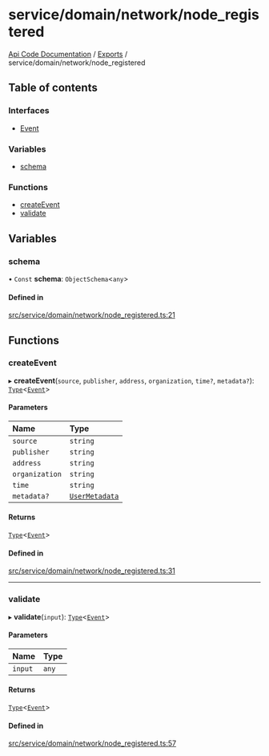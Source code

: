 # service/domain/network/node\_registered
 
[Api Code Documentation](../README.md) / [Exports](../modules.md) / service/domain/network/node\_registered

## Table of contents

### Interfaces

- [Event](../interfaces/service_domain_network_node_registered.Event.md)

### Variables

- [schema](service_domain_network_node_registered.md#schema)

### Functions

- [createEvent](service_domain_network_node_registered.md#createevent)
- [validate](service_domain_network_node_registered.md#validate)

## Variables

### schema

• `Const` **schema**: `ObjectSchema`<`any`\>

#### Defined in

[src/service/domain/network/node_registered.ts:21](https://github.com/openkfw/TruBudget/blob/a06c11b/api/src/service/domain/network/node_registered.ts#L21)

## Functions

### createEvent

▸ **createEvent**(`source`, `publisher`, `address`, `organization`, `time?`, `metadata?`): [`Type`](result.md#type)<[`Event`](../interfaces/service_domain_network_node_registered.Event.md)\>

#### Parameters

| Name | Type |
| :------ | :------ |
| `source` | `string` |
| `publisher` | `string` |
| `address` | `string` |
| `organization` | `string` |
| `time` | `string` |
| `metadata?` | [`UserMetadata`](service_domain_metadata.md#usermetadata) |

#### Returns

[`Type`](result.md#type)<[`Event`](../interfaces/service_domain_network_node_registered.Event.md)\>

#### Defined in

[src/service/domain/network/node_registered.ts:31](https://github.com/openkfw/TruBudget/blob/a06c11b/api/src/service/domain/network/node_registered.ts#L31)

___

### validate

▸ **validate**(`input`): [`Type`](result.md#type)<[`Event`](../interfaces/service_domain_network_node_registered.Event.md)\>

#### Parameters

| Name | Type |
| :------ | :------ |
| `input` | `any` |

#### Returns

[`Type`](result.md#type)<[`Event`](../interfaces/service_domain_network_node_registered.Event.md)\>

#### Defined in

[src/service/domain/network/node_registered.ts:57](https://github.com/openkfw/TruBudget/blob/a06c11b/api/src/service/domain/network/node_registered.ts#L57)
